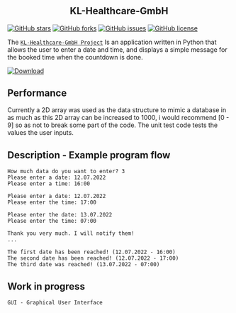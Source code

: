 # 
<h2 align="center">KL-Healthcare-GmbH</h2>

[![GitHub stars](https://img.shields.io/github/stars/maxKudi/KL-Healthcare-GmbH)](https://github.com/maxKudi/KL-Healthcare-GmbH/stargazers)
[![GitHub forks](https://img.shields.io/github/forks/maxKudi/KL-Healthcare-GmbH)](https://github.com/maxKudi/KL-Healthcare-GmbH/network)
[![GitHub issues](https://img.shields.io/github/issues/maxKudi/KL-Healthcare-GmbH)](https://github.com/maxKudi/KL-Healthcare-GmbH/issues)
[![GitHub license](https://img.shields.io/github/license/maxKudi/KL-Healthcare-GmbH)](https://github.com/maxKudi/KL-Healthcare-GmbH/blob/master/LICENSE)

The [```KL-Healthcare-GmbH Project```](https://github.com/maxKudi/KL-Healthcare-GmbH/) Is an application written in Python that allows the user to enter a date and time, and displays a simple message for the booked time when the countdown is done. 

[![Download](https://img.shields.io/badge/download-dataset-f20a0a.svg?longCache=true&style=flat)](https://github.com/maxKudi/KL-Healthcare-GmbH/archive/master.zip)

## Performance 
Currently a 2D array was used as the data structure to mimic a database in as much as this 2D array can be increased to 1000, i would recommend [0 - 9] so as not to break some part of the code. The unit test code tests the values the user inputs.  

## Description - Example program flow

```
How much data do you want to enter? 3
Please enter a date: 12.07.2022 
Please enter a time: 16:00

Please enter a date: 12.07.2022
Please enter the time: 17:00

Please enter the date: 13.07.2022
Please enter the time: 07:00

Thank you very much. I will notify them!
...

The first date has been reached! (12.07.2022 - 16:00)
The second date has been reached! (12.07.2022 - 17:00)
The third date was reached! (13.07.2022 - 07:00)
```

## Work in progress

```
GUI - Graphical User Interface

```
